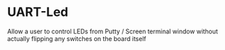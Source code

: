 # UART-Led
Allow a user to control LEDs from Putty / Screen terminal window without actually flipping any switches on the board itself

